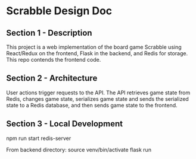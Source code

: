 # Scrabble Design Doc

## Section 1 - Description
 
This project is a web implementation of the board game Scrabble using React/Redux on the frontend, Flask in the backend, and  Redis for storage. This repo contends the frontend code.

## Section 2 - Architecture

User actions trigger requests to the API. The API retrieves game state from Redis, changes game state, serializes game state and sends the serialized state to a Redis database, and then sends game state to the frontend.

## Section 3 - Local Development

npm run start
redis-server

From backend directory:
source venv/bin/activate
flask run


